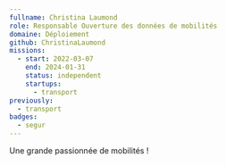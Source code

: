 ```yaml
---
fullname: Christina Laumond
role: Responsable Ouverture des données de mobilités
domaine: Déploiement
github: ChristinaLaumond
missions:
  - start: 2022-03-07
    end: 2024-01-31
    status: independent
    startups:
      - transport
previously:
  - transport
badges:
  - segur
---
```

Une grande passionnée de mobilités !